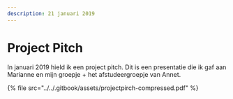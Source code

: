 ```yaml
---
description: 21 januari 2019
---
```


# Project Pitch

In januari 2019 hield ik een project pitch. Dit is een presentatie die ik gaf aan Marianne en mijn groepje + het afstudeergroepje van Annet. 

{% file src="../../.gitbook/assets/projectpirch-compressed.pdf" %}

